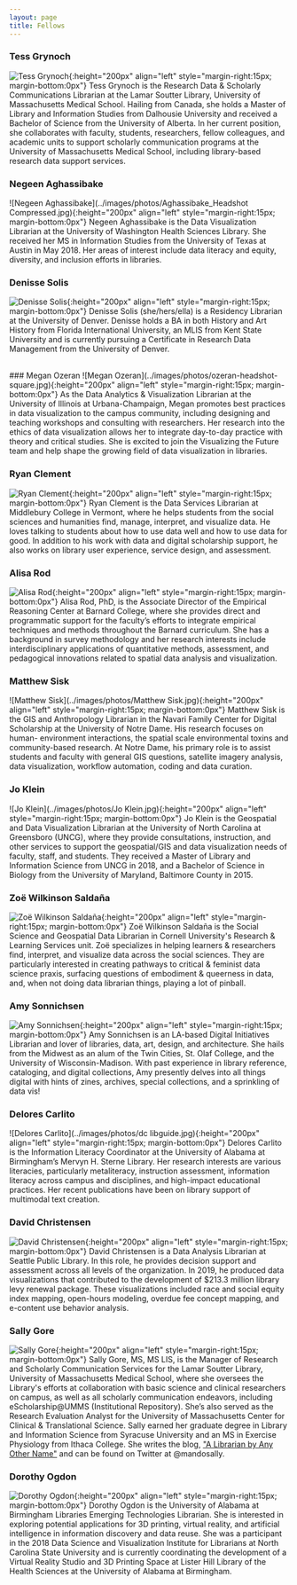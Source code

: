 ```yaml
---
layout: page
title: Fellows
---
```


### Tess Grynoch
![Tess Grynoch](../images/photos/TessGrynoch-headshot.jpg){:height="200px" align="left" style="margin-right:15px; margin-bottom:0px"}
Tess Grynoch is the Research Data & Scholarly Communications Librarian at the Lamar Soutter Library, University of Massachusetts Medical School. Hailing from Canada, she holds a Master of Library and Information Studies from Dalhousie University and received a Bachelor of Science from the University of Alberta. In her current position, she collaborates with faculty, students, researchers, fellow colleagues, and academic units to support scholarly communication programs at the University of Massachusetts Medical School, including library-based research data support services.

### Negeen Aghassibake
![Negeen Aghassibake](../images/photos/Aghassibake_Headshot Compressed.jpg){:height="200px" align="left" style="margin-right:15px; margin-bottom:0px"}
Negeen Aghassibake is the Data Visualization Librarian at the University of Washington Health Sciences Library. She received her MS in Information Studies from the University of Texas at Austin in May 2018. Her areas of interest include data literacy and equity, diversity, and inclusion efforts in libraries.

### Denisse Solis
![Denisse Solis](../images/photos/denisse_solis.jpg){:height="200px" align="left" style="margin-right:15px; margin-bottom:0px"}
Denisse Solis (she/hers/ella) is a Residency Librarian at the University of Denver. Denisse holds a BA in both History and Art History from Florida International University, an MLIS from Kent State University and is currently pursuing a Certificate in Research Data Management from the University of Denver.  

<br/>
### Megan Ozeran
![Megan Ozeran](../images/photos/ozeran-headshot-square.jpg){:height="200px" align="left" style="margin-right:15px; margin-bottom:0px"}
As the Data Analytics & Visualization Librarian at the University of Illinois at Urbana-Champaign, Megan promotes best practices in data visualization to the campus community, including designing and teaching workshops and consulting with researchers. Her research into the ethics of data visualization allows her to integrate day-to-day practice with theory and critical studies. She is excited to join the Visualizing the Future team and help shape the growing field of data visualization in libraries.

### Ryan Clement
![Ryan Clement](../images/photos/ryan_libSquare.jpg){:height="200px" align="left" style="margin-right:15px; margin-bottom:0px"}
Ryan Clement is the Data Services Librarian at Middlebury College in Vermont, where he helps students from the social sciences and humanities find, manage, interpret, and visualize data. He loves talking to students about how to use data well and how to use data for good. In addition to his work with data and digital scholarship support, he also works on library user experience, service design, and assessment. 

### Alisa Rod
![Alisa Rod](../images/photos/Alisa_Rod_photo.jpg){:height="200px" align="left" style="margin-right:15px; margin-bottom:0px"}
Alisa Rod, PhD, is the Associate Director of the Empirical Reasoning Center at Barnard College, where she provides direct and programmatic support for the faculty’s efforts to integrate empirical techniques and methods throughout the Barnard curriculum. She has a background in survey methodology and her research interests include interdisciplinary applications of quantitative methods, assessment, and pedagogical innovations related to spatial data analysis and visualization.

### Matthew Sisk
![Matthew Sisk](../images/photos/Matthew Sisk.jpg){:height="200px" align="left" style="margin-right:15px; margin-bottom:0px"}
Matthew Sisk is the GIS and Anthropology Librarian in the Navari Family Center for Digital Scholarship at the University of Notre Dame. His research focuses on human- environment interactions, the spatial scale environmental toxins and community-based research.  At Notre Dame, his primary role is to assist students and faculty with general GIS questions, satellite imagery analysis, data visualization, workflow automation, coding and data curation.

### Jo Klein
![Jo Klein](../images/photos/Jo Klein.jpg){:height="200px" align="left" style="margin-right:15px; margin-bottom:0px"}
Jo Klein is the Geospatial and Data Visualization Librarian at the University of North Carolina at Greensboro (UNCG), where they provide consultations, instruction, and other services to support the geospatial/GIS and data visualization needs of faculty, staff, and students. They received a Master of Library and Information Science from UNCG in 2018, and a Bachelor of Science in Biology from the University of Maryland, Baltimore County in 2015. 

### Zoë Wilkinson Saldaña
![Zoë Wilkinson Saldaña](../images/photos/zoe_2019_square.png){:height="200px" align="left" style="margin-right:15px; margin-bottom:0px"}
Zoë Wilkinson Saldaña is the Social Science and Geospatial Data Librarian in Cornell University's Research & Learning Services unit. Zoë specializes in helping learners & researchers find, interpret, and visualize data across the social sciences. They are particularly interested in creating pathways to critical & feminist data science praxis, surfacing questions of embodiment & queerness in data, and, when not doing data librarian things, playing a lot of pinball.

### Amy Sonnichsen
![Amy Sonnichsen](../images/photos/Amy-square500.jpg){:height="200px" align="left" style="margin-right:15px; margin-bottom:0px"}
Amy Sonnichsen is an LA-based Digital Initiatives Librarian and lover of libraries, data, art, design, and architecture. She hails from the Midwest as an alum of the Twin Cities, St. Olaf College, and the University of Wisconsin-Madison. With past experience in library reference, cataloging, and digital collections, Amy presently delves into all things digital with hints of zines, archives, special collections, and a sprinkling of data vis!

### Delores Carlito
![Delores Carlito](../images/photos/dc libguide.jpg){:height="200px" align="left" style="margin-right:15px; margin-bottom:0px"}
Delores Carlito is the Information Literacy Coordinator at the University of Alabama at Birmingham’s Mervyn H. Sterne Library. Her research interests are various literacies, particularly metaliteracy, instruction assessment, information literacy across campus and disciplines, and high-impact educational practices. Her recent publications have been on library support of multimodal text creation.

### David Christensen
![David Christensen](../images/photos/Christensen.jpg){:height="200px" align="left" style="margin-right:15px; margin-bottom:0px"}
David Christensen is a Data Analysis Librarian at Seattle Public Library. In this role, he provides decision support and assessment across all levels of the organization. In 2019, he produced data visualizations that contributed to the development of $213.3 million library levy renewal package. These visualizations included race and social equity index mapping, open-hours modeling, overdue fee concept mapping, and e-content use behavior analysis.

### Sally Gore
![Sally Gore](../images/photos/Sally_Library.png){:height="200px" align="left" style="margin-right:15px; margin-bottom:0px"}
Sally Gore, MS, MS LIS, is the Manager of Research and Scholarly Communication Services for the Lamar Soutter Library, University of Massachusetts Medical School, where she oversees the Library's efforts at collaboration with basic science and clinical researchers on campus, as well as all scholarly communication endeavors, including eScholarship@UMMS (Institutional Repository). She’s also served as the Research Evaluation Analyst for the University of Massachusetts Center for Clinical & Translational Science. Sally earned her graduate degree in Library and Information Science from Syracuse University and an MS in Exercise Physiology from Ithaca College. She writes the blog, ["A Librarian by Any Other Name"](http://librarianhats.net/) and can be found on Twitter at @mandosally.

### Dorothy Ogdon
![Dorothy Ogdon](../images/photos/dogdon-cropped.png){:height="200px" align="left" style="margin-right:15px; margin-bottom:0px"}
Dorothy Ogdon is the University of Alabama at Birmingham Libraries Emerging Technologies Librarian.  She is interested in exploring potential applications for 3D printing, virtual reality, and artificial intelligence in information discovery and data reuse. She was a participant in the 2018 Data Science and Visualization Institute for Librarians at North Carolina State University and is currently coordinating the development of a Virtual Reality Studio and 3D Printing Space at Lister Hill Library of the Health Sciences at the University of Alabama at Birmingham.

